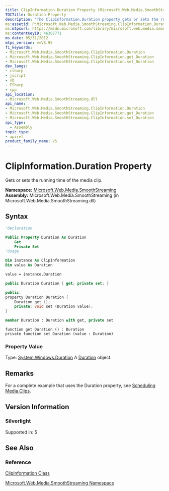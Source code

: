 ```yaml
---
title: ClipInformation.Duration Property (Microsoft.Web.Media.SmoothStreaming)
TOCTitle: Duration Property
description: "The ClipInformation.Duration property gets or sets the running time of the media clip. This article describes its syntax and version information."
ms:assetid: P:Microsoft.Web.Media.SmoothStreaming.ClipInformation.Duration
ms:mtpsurl: https://msdn.microsoft.com/library/microsoft.web.media.smoothstreaming.clipinformation.duration(v=VS.95)
ms:contentKeyID: 46307771
ms.date: 05/31/2012
mtps_version: v=VS.95
f1_keywords:
- Microsoft.Web.Media.SmoothStreaming.ClipInformation.Duration
- Microsoft.Web.Media.SmoothStreaming.ClipInformation.get_Duration
- Microsoft.Web.Media.SmoothStreaming.ClipInformation.set_Duration
dev_langs:
- csharp
- jscript
- vb
- FSharp
- cpp
api_location:
- Microsoft.Web.Media.SmoothStreaming.dll
api_name:
- Microsoft.Web.Media.SmoothStreaming.ClipInformation.Duration
- Microsoft.Web.Media.SmoothStreaming.ClipInformation.get_Duration
- Microsoft.Web.Media.SmoothStreaming.ClipInformation.set_Duration
api_type:
  - Assembly
topic_type:
- apiref
product_family_name: VS
---
```


# ClipInformation.Duration Property

Gets or sets the running time of the media clip.

**Namespace:**  [Microsoft.Web.Media.SmoothStreaming](microsoft-web-media-smoothstreaming-namespace_1.md)  
**Assembly:**  Microsoft.Web.Media.SmoothStreaming (in Microsoft.Web.Media.SmoothStreaming.dll)

## Syntax

```vb
'Declaration

Public Property Duration As Duration
    Get
    Private Set
'Usage

Dim instance As ClipInformation
Dim value As Duration

value = instance.Duration
```

```csharp
public Duration Duration { get; private set; }
```

```cpp
public:
property Duration Duration {
    Duration get ();
    private: void set (Duration value);
}
```

``` fsharp
member Duration : Duration with get, private set
```

```jscript
function get Duration () : Duration
private function set Duration (value : Duration)
```

### Property Value

Type: [System.Windows.Duration](https://msdn.microsoft.com/library/ms602372\(v=vs.95\))  
A [Duration](https://msdn.microsoft.com/library/ms602372\(v=vs.95\)) object.

## Remarks

For a complete example that uses the Duration property, see [Scheduling Media Clips](scheduling-media-clips.md).

## Version Information

### Silverlight

Supported in: 5  

## See Also

### Reference

[ClipInformation Class](clipinformation-class-microsoft-web-media-smoothstreaming_1.md)

[Microsoft.Web.Media.SmoothStreaming Namespace](microsoft-web-media-smoothstreaming-namespace_1.md)
